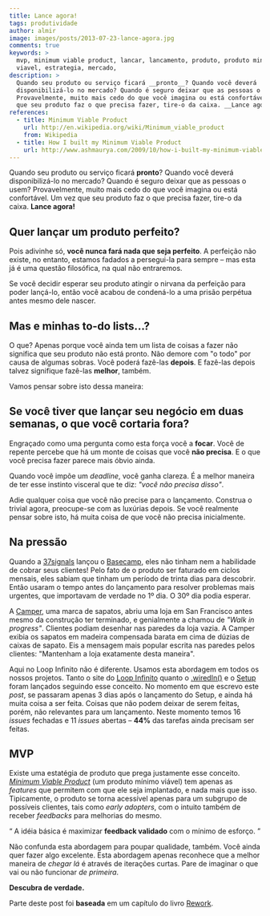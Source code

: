 ```yaml
---
title: Lance agora!
tags: produtividade
author: almir
image: images/posts/2013-07-23-lance-agora.jpg
comments: true
keywords: >
  mvp, minimum viable product, lancar, lancamento, produto, produto minimo
  viavel, estrategia, mercado,
description: >
  Quando seu produto ou serviço ficará __pronto__? Quando você deverá
  disponibilizá-lo no mercado? Quando é seguro deixar que as pessoas o usem?
  Provavelmente, muito mais cedo do que você imagina ou está confortável. Um vez
  que seu produto faz o que precisa fazer, tire-o da caixa. __Lance agora!__
references:
  - title: Minimum Viable Product
    url: http://en.wikipedia.org/wiki/Minimum_viable_product
    from: Wikipedia
  - title: How I built my Minimum Viable Product
    url: http://www.ashmaurya.com/2009/10/how-i-built-my-minimum-viable-product/
---
```


Quando seu produto ou serviço ficará __pronto__?
Quando você deverá disponibilizá-lo no mercado?
Quando é seguro deixar que as pessoas o usem?
Provavelmente, muito mais cedo do que você imagina ou está confortável.
Um vez que seu produto faz o que precisa fazer, tire-o da caixa.
__Lance agora!__

## Quer lançar um produto perfeito?

Pois adivinhe só, __você nunca fará nada que seja perfeito__.
A perfeição não existe, no entanto, estamos fadados a persegui-la para sempre –
mas esta já é uma questão filosófica, na qual não entraremos.

Se você decidir esperar seu produto atingir o nirvana da perfeição para poder
lançá-lo, então você acabou de condená-lo a uma prisão perpétua antes mesmo dele
nascer.

## Mas e minhas to-do lists...?

O que?
Apenas porque você ainda tem um lista de coisas a fazer não significa que seu
produto não está pronto.
Não demore com "o todo" por causa de algumas sobras.
Você poderá fazê-las __depois__.
E fazê-las depois talvez signifique fazê-las __melhor__, também.

Vamos pensar sobre isto dessa maneira:

## Se você tiver que lançar seu negócio em duas semanas, o que você cortaria fora?

Engraçado como uma pergunta como esta força você a __focar__.
Você de repente percebe que há um monte de coisas que você __não precisa__.
E o que você precisa fazer parece mais óbvio ainda.

Quando você impõe um _deadline_, você ganha clareza.
É a melhor maneira de ter esse instinto visceral que te diz:
_"você não precisa disso"_.

Adie qualquer coisa que você não precise para o lançamento.
Construa o trivial agora, preocupe-se com as luxúrias depois.
Se você realmente pensar sobre isto, há muita coisa de que você não precisa
inicialmente.

## Na pressão

Quando a [37signals](http://37signals.com/) lançou o [Basecamp](http://basecamp.com/),
eles não tinham nem a habilidade de cobrar seus clientes!
Pelo fato de o produto ser faturado em ciclos mensais, eles sabiam que tinham
um período de trinta dias para descobrir.
Então usaram o tempo antes do lançamento para resolver problemas mais urgentes,
que importavam de verdade no 1º dia.
O 30º dia podia esperar.

A [Camper](http://www.camper.com/), uma marca de sapatos, abriu uma loja em San
Francisco antes mesmo da construção ter terminado, e genialmente a chamou de
_"Walk in progress"_.
Clientes podiam desenhar nas paredes da loja vazia.
A Camper exibia os sapatos em madeira compensada barata em cima de dúzias de
caixas de sapato.
Eis a mensagem mais popular escrita nas paredes pelos clientes:
"Mantenham a loja exatamente desta maneira".

Aqui no Loop Infinito não é diferente.
Usamos esta abordagem em todos os nossos projetos.
Tanto o site do [Loop Infinito](http://loopinfinito.com.br) quanto o
[.wiredIn()](http://wiredin.loopinfinito.com.br) e o
[Setup](http://setup.loopinfinito.com.br) foram lançados seguindo esse conceito.
No momento em que escrevo este _post_, se passaram apenas 3 dias após o lançamento
do Setup, e ainda há muita coisa a ser feita.
Coisas que não podem deixar de serem feitas, porém, não relevantes para um
lançamento. Neste momento temos 16 _issues_ fechadas e 11 _issues_ abertas –
__44%__ das tarefas ainda precisam ser feitas.

## MVP

Existe uma estatégia de produto que prega justamente esse conceito.
[_Minimum Viable Product_](http://en.wikipedia.org/wiki/Minimum_viable_product)
(um produto mínimo viável) tem apenas as _features_ que permitem com que ele
seja implantado, e nada mais que isso.
Tipicamente, o produto se torna acessível apenas para um subgrupo de possíveis
clientes, tais como _early adopters_, com o intuito também de receber _feedbacks_
para melhorias do mesmo.

<q class="pushing-quotes">
  A idéia básica é maximizar <strong>feedback validado</strong> com o mínimo de
  esforço.
</q>

Não confunda esta abordagem para poupar qualidade, também.
Você ainda quer fazer algo excelente.
Esta abordagem apenas reconhece que a melhor maneira de _chegar lá_ é através de
iterações curtas.
Pare de imaginar o que vai ou não funcionar _de primeira_.

__Descubra de verdade.__

<p class="obs">
  Parte deste post foi <strong>baseada</strong> em um capítulo do livro
  <a href="http://37signals.com/rework">Rework</a>.
</p>
